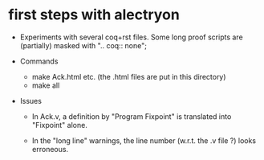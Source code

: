 # first steps with alectryon



   - Experiments with several coq+rst files. Some long proof scripts are (partially) masked with  ".. coq:: none"; 

         
   - Commands
  
       - make Ack.html etc.   (the .html files are put in this directory)    
       - make all
       
   - Issues
      - In Ack.v, a definition by "Program Fixpoint" is translated into "Fixpoint" alone.
   
      - In the "long line" warnings, the line number (w.r.t. the .v file ?) looks erroneous.

